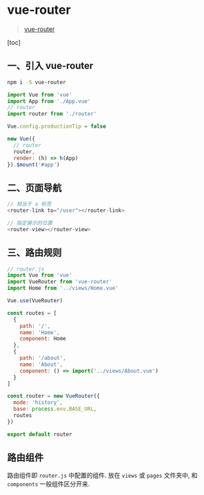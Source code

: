 # vue-router

> [vue-router](https://router.vuejs.org/zh/guide/)

[toc]

## 一、引入 vue-router

```bash
npm i -S vue-router
```

```js
import Vue from 'vue'
import App from './App.vue'
// router
import router from './router'

Vue.config.productionTip = false

new Vue({
  // router
  router,
  render: (h) => h(App)
}).$mount('#app')
```

## 二、页面导航

```js
// 相当于 a 标签
<router-link to="/user"></router-link>

// 指定展示的位置
<router-view></router-view>
```

## 三、路由规则

```js
// router.js
import Vue from 'vue'
import VueRouter from 'vue-router'
import Home from '../views/Home.vue'

Vue.use(VueRouter)

const routes = [
  {
    path: '/',
    name: 'Home',
    component: Home
  },
  {
    path: '/about',
    name: 'About',
    component: () => import('../views/About.vue')
  }
]

const router = new VueRouter({
  mode: 'history',
  base: process.env.BASE_URL,
  routes
})

export default router
```

## 路由组件

路由组件即 `router.js` 中配置的组件. 放在 `views` 或 `pages` 文件夹中, 和 `components` 一般组件区分开来.
